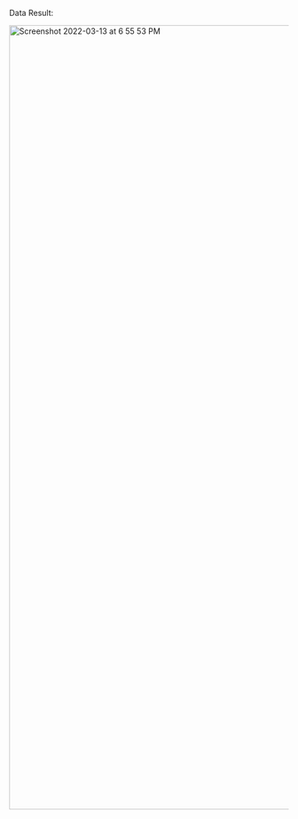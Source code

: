 Data Result:

<img width="1411" alt="Screenshot 2022-03-13 at 6 55 53 PM" src="https://user-images.githubusercontent.com/39073888/158074815-c2b9ff22-9f7f-4f06-bd20-ca978df6b2d3.png">
